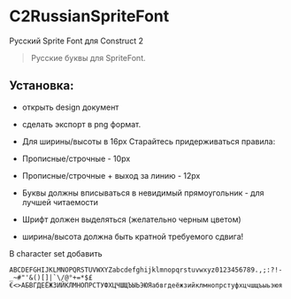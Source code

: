 # C2RussianSpriteFont
Русский Sprite Font для Construct 2
> Русские буквы для SpriteFont. 

## Установка: 
- открыть design документ
- сделать экспорт в png формат.

- Для ширины/высоты в 16px Старайтесь придерживаться правила:
- Прописные/строчные - 10px
- Прописные/строчные + выход за линию - 12px

- Буквы должны вписываться в невидимый прямоугольник - для лучшей читаемости

- Шрифт должен выделяться (желательно черным цветом)
- ширина/высота должна быть кратной требуемого сдвига!

В character set добавить 
```
ABCDEFGHIJKLMNOPQRSTUVWXYZabcdefghijklmnopqrstuvwxyz0123456789.,;:?!-_~#"'&()[]|`\/@°+=*$£€<>АБВГДЕЁЖЗИЙКЛМНОПРСТУФХЦЧШЩЪЫЬЭЮЯабвгдеёжзийклмнопрстуфхцчшщъыьэюя
```
